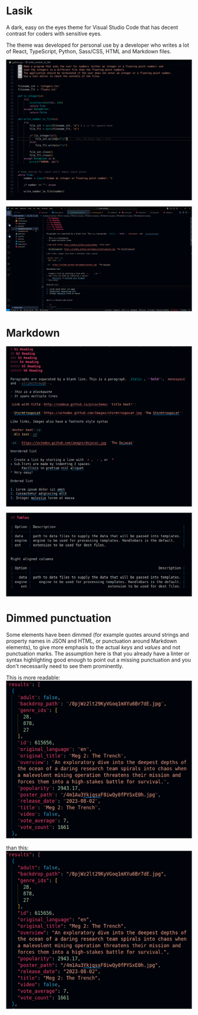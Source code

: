 # Lasik
A dark, easy on the eyes theme for Visual Studio Code that has decent contrast for coders with sensitive eyes.

The theme was developed for personal use by a developer who writes a lot of React, TypeScript, Python, Sass/CSS, HTML and Markdown files.

![Python sample](./images/python-sample.png)

![Markdown sample](./images/markdown-sample.png)
# Markdown

![Basic Markdown](./images/markdown-basics.png)

![Markdown Tables](./images/markdown-tables.png)

# Dimmed punctuation
Some elements have been dimmed (for example quotes around strings and property names in JSON and HTML, or punctuation around Markdown elements), to give more emphasis to the actual _keys_ and _values_ and not punctuation marks. The assumption here is that you already have a linter or syntax highlighting good enough to point out a missing punctuation and you don't necessarily need to see them prominently.

This is more readable:
![Dimmed punctuation colors](./images/dimmed-punctuation-colors.png)

than this:
![Normal punctuation colors](./images/normal-punctuation-colors.png)